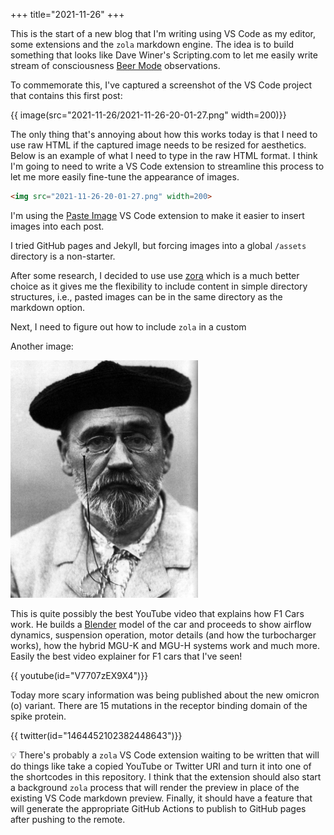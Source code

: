 +++
title="2021-11-26"
+++

This is the start of a new blog that I'm writing using VS Code as my editor,
some extensions and the `zola` markdown engine. The idea is to build something
that looks like Dave Winer's Scripting.com to let me easily write stream of
consciousness [Beer Mode](https://perell.com/note/open-mode-and-closed-mode/)
observations.

To commemorate this, I've captured a screenshot of the VS Code project that
contains this first post:

{{ image(src="2021-11-26/2021-11-26-20-01-27.png" width=200)}}

The only thing that's annoying about how this works today is that I need to
use raw HTML if the captured image needs to be resized for aesthetics. Below
is an example of what I need to type in the raw HTML format. I think I'm going
to need to write a VS Code extension to streamline this process to let me more
easily fine-tune the appearance of images.

```html
<img src="2021-11-26-20-01-27.png" width=200>
```

I'm using the [Paste Image](https://marketplace.visualstudio.com/items?itemName=mushan.vscode-paste-image)
VS Code extension to make it easier to insert images into each post.

I tried GitHub pages and Jekyll, but forcing images into a global `/assets`
directory is a non-starter. 

After some research, I decided to use use
[zora](https://github.com/getzola/zola) which is a much better choice as it
gives me the flexibility to include content in simple directory structures,
i.e., pasted images can be in the same directory as the markdown option.

Next, I need to figure out how to include `zola` in a custom 

Another image:

![](2021-11-26-23-24-30.png)

This is quite possibly the best YouTube video that explains how F1 Cars work.
He builds a [Blender](https://www.blender.org/) model of the car and proceeds
to show airflow dynamics, suspension operation, motor details (and how the
turbocharger works), how the hybrid MGU-K and MGU-H systems work and much
more. Easily the best video explainer for F1 cars that I've seen!

{{ youtube(id="V7707zEX9X4")}}

Today more scary information was being published about the new omicron
(&omicron;) variant. There are 15 mutations in the receptor binding domain of
the spike protein.

{{ twitter(id="1464452102382448643")}}

:bulb: There's probably a `zola` VS Code extension waiting to be written that
will do things like take a copied YouTube or Twitter URI and turn it into
one of the shortcodes in this repository. I think that the extension should
also start a background `zola` process that will render the preview in place
of the existing VS Code markdown preview. Finally, it should have a feature
that will generate the appropriate GitHub Actions to publish to GitHub pages
after pushing to the remote.